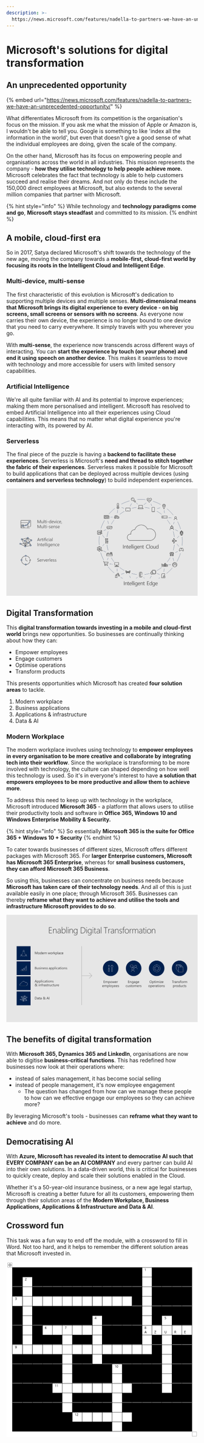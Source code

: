 ```yaml
---
description: >-
  https://news.microsoft.com/features/nadella-to-partners-we-have-an-unprecedented-opportunity/
---
```


# Microsoft's solutions for digital transformation

## An unprecedented opportunity

{% embed url="https://news.microsoft.com/features/nadella-to-partners-we-have-an-unprecedented-opportunity/" %}

What differentiates Microsoft from its competition is the organisation's focus on the mission. If you ask me what the mission of Apple or Amazon is, I wouldn't be able to tell you. Google is something to like 'index all the information in the world', but even that doesn't give a good sense of what the individual employees are doing, given the scale of the company.

On the other hand, Microsoft has its focus on empowering people and organisations across the world in all industries. This mission represents the company - **how they utilise technology to help people achieve more.** Microsoft celebrates the fact that technology is able to help customers succeed and realise their dreams. And not only do these include the 150,000 direct employees at Microsoft, but also extends to the several million companies that partner with Microsoft.

{% hint style="info" %}
While technology and **technology paradigms come and go**, **Microsoft stays steadfast** and committed to its mission.
{% endhint %}

## A mobile, cloud-first era

So in 2017, Satya declared Microsoft's shift towards the technology of the new age, moving the company towards a **mobile-first, cloud-first world by focusing its roots in the Intelligent Cloud and Intelligent Edge**.

### Multi-device, multi-sense

The first characteristic of this evolution is Microsoft's dedication to supporting multiple devices and multiple senses. **Multi-dimensional means that** **Microsoft brings its digital experience to every device - on big screens, small screens or sensors with no screens**. As everyone now carries their own device, the experience is no longer bound to one device that you need to carry everywhere. It simply travels with you wherever you go.

With **multi-sense**, the experience now transcends across different ways of interacting. You can **start the experience by touch \(on your phone\) and end it using speech on another device**. This makes it seamless to move with technology and more accessible for users with limited sensory capabilities.

### Artificial Intelligence

We're all quite familiar with AI and its potential to improve experiences; making them more personalised and intelligent. Microsoft has resolved to embed Artificial Intelligence into all their experiences using Cloud capabilities. This means that no matter what digital experience you're interacting with, its powered by AI.

### Serverless

The final piece of the puzzle is having a **backend to facilitate these experiences**. Serverless is Microsoft's **need and thread to stitch together the fabric of their experiences**. Serverless makes it possible for Microsoft to build applications that can be deployed across multiple devices \(using **containers and serverless technology**\) to build independent experiences.

![Microsoft&apos;s new focus on Intelligent Cloud and Intelligent Edge](../../../.gitbook/assets/image%20%28141%29.png)

## Digital Transformation

This **digital transformation towards investing in a mobile and cloud-first world** brings new opportunities. So businesses are continually thinking about how they can:

* Empower employees
* Engage customers
* Optimise operations
* Transform products

This presents opportunities which Microsoft has created **four solution areas** to tackle.

1. Modern workplace
2. Business applications
3. Applications & infrastructure
4. Data & AI

### Modern Workplace

The modern workplace involves using technology to **empower employees in every organisation to be more creative and collaborate by integrating tech into their workflow**. Since the workplace is transforming to be more involved with technology, the culture can shaped depending on how well this technology is used. So it's in everyone's interest to have **a solution that empowers employees to be more productive and allow them to achieve more**.

To address this need to keep up with technology in the workplace, Microsoft introduced **Microsoft 365** - a platform that allows users to utilise their productivity tools and software in **Office 365, Windows 10 and Windows Enterprise Mobility & Security.**

{% hint style="info" %}
So essentially **Microsoft 365 is the suite for Office 365 + Windows 10 + Security**
{% endhint %}

To cater towards businesses of different sizes, Microsoft offers different packages with Microsoft 365. For **larger Enterprise customers, Microsoft has Microsoft 365 Enterprise**, whereas for **small business customers, they can afford Microsoft 365 Business**.

So using this, businesses can concentrate on business needs because **Microsoft has taken care of their technology needs**. And all of this is just available easily in one place; through Microsoft 365. Businesses can thereby **reframe what they want to achieve and utilise the tools and infrastructure Microsoft provides to do so**.

![](../../../.gitbook/assets/image%20%28142%29.png)

## The benefits of digital transformation

With **Microsoft 365, Dynamics 365 and LinkedIn**, organisations are now able to digitise **business-critical functions**. This has redefined how businesses now look at their operations where:

* instead of sales management, it has become social selling
* instead of people management, it's now employee engagement
  * The question has changed from how can we manage these people to how can we effective engage our employees so they can achieve more?

By leveraging Microsoft's tools - businesses can **reframe what they want to achieve** and do more.

## Democratising AI

With **Azure, Microsoft has revealed its intent to democratise AI such that EVERY COMPANY can be an AI COMPANY** and every partner can build AI into their own solutions. In a data-driven world, this is critical for businesses to quickly create, deploy and scale their solutions enabled in the Cloud.

Whether it's a 50-year-old insurance business, or a new age legal startup, Microsoft is creating a better future for all its customers, empowering them through their solution areas of the **Modern Workplace, Business Applications, Applications & Infrastructure and Data & AI**.

## Crossword fun

This task was a fun way to end off the module, with a crossword to fill in Word. Not too hard, and it helps to remember the different solution areas that Microsoft invested in.

![](../../../.gitbook/assets/image%20%28139%29.png)

